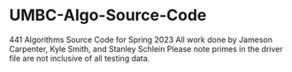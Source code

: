 # UMBC-Algo-Source-Code
441 Algorithms Source Code for Spring 2023
All work done by Jameson Carpenter, Kyle Smith, and Stanley Schlein
Please note primes in the driver file are not inclusive of all testing data.
